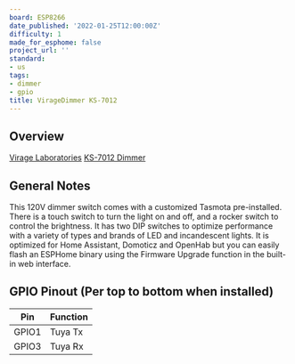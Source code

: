```yaml
---
board: ESP8266
date_published: '2022-01-25T12:00:00Z'
difficulty: 1
made_for_esphome: false
project_url: ''
standard:
- us
tags:
- dimmer
- gpio
title: VirageDimmer KS-7012
---
```


## Overview

[Virage Laboratories](https://www.viragelabs.com)
[KS-7012 Dimmer](https://www.viragelabs.com/product/viragedimmer/)

## General Notes

This 120V dimmer switch comes with a customized Tasmota pre-installed.
There is a touch switch to turn the light on and off, and a rocker switch to control the brightness. It has two DIP switches to optimize performance with a variety of types and brands of LED and incandescent lights.
It is optimized for Home Assistant, Domoticz and OpenHab but you can easily flash an ESPHome binary using the Firmware Upgrade function in the built-in web interface.

## GPIO Pinout (Per top to bottom when installed)

| Pin   | Function |
| ----- | -------- |
| GPIO1 | Tuya Tx  |
| GPIO3 | Tuya Rx  |